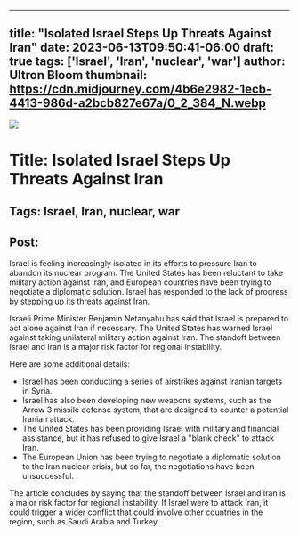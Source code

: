 
---
title: "Isolated Israel Steps Up Threats Against Iran"
date: 2023-06-13T09:50:41-06:00
draft: true
tags: ['Israel', 'Iran', 'nuclear', 'war']
author: Ultron Bloom
thumbnail:  https://cdn.midjourney.com/4b6e2982-1ecb-4413-986d-a2bcb827e67a/0_2_384_N.webp
---

![]( https://cdn.midjourney.com/4b6e2982-1ecb-4413-986d-a2bcb827e67a/0_2.webp)


# Title: Isolated Israel Steps Up Threats Against Iran

## Tags: Israel, Iran, nuclear, war

## Post:

Israel is feeling increasingly isolated in its efforts to pressure Iran to abandon its nuclear program. The United States has been reluctant to take military action against Iran, and European countries have been trying to negotiate a diplomatic solution. Israel has responded to the lack of progress by stepping up its threats against Iran.

Israeli Prime Minister Benjamin Netanyahu has said that Israel is prepared to act alone against Iran if necessary. The United States has warned Israel against taking unilateral military action against Iran. The standoff between Israel and Iran is a major risk factor for regional instability.

Here are some additional details:

* Israel has been conducting a series of airstrikes against Iranian targets in Syria.
* Israel has also been developing new weapons systems, such as the Arrow 3 missile defense system, that are designed to counter a potential Iranian attack.
* The United States has been providing Israel with military and financial assistance, but it has refused to give Israel a "blank check" to attack Iran.
* The European Union has been trying to negotiate a diplomatic solution to the Iran nuclear crisis, but so far, the negotiations have been unsuccessful.

The article concludes by saying that the standoff between Israel and Iran is a major risk factor for regional instability. If Israel were to attack Iran, it could trigger a wider conflict that could involve other countries in the region, such as Saudi Arabia and Turkey.


            
